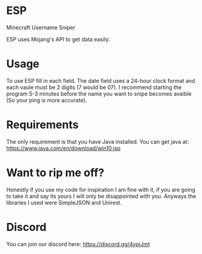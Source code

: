 # ESP
Minecraft Username Sniper

ESP uses Mojang's API to get data easily.
# Usage
To use ESP fill in each field. The date field uses a 24-hour clock format and each vaule must be 2 digits (7 would be 07). I recommend starting the program 5-3 minutes before the name you want to snipe becomes avaible (So your ping is more accurate).
# Requirements
The only requirement is that you have Java installed. You can get java at: https://www.java.com/en/download/win10.jsp
# Want to rip me off?
Honestly if you use my code for inspiration I am fine with it, if you are going to take it and say its yours I will only be disappointed with you. Anyways the libraries I used were SimpleJSON and Unirest.
# Discord
You can join our discord here: https://discord.gg/4ypjJmt